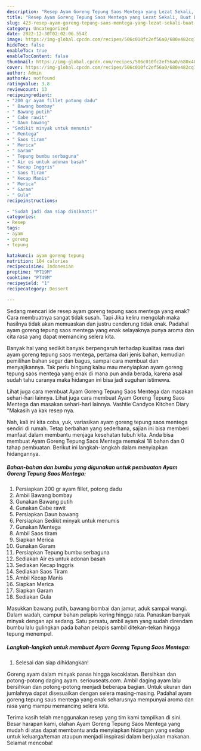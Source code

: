 ```yaml
---
description: "Resep Ayam Goreng Tepung Saos Mentega yang Lezat Sekali, Buat Buka Puasa}"
title: "Resep Ayam Goreng Tepung Saos Mentega yang Lezat Sekali, Buat Buka Puasa}"
slug: 423-resep-ayam-goreng-tepung-saos-mentega-yang-lezat-sekali-buat-buka-puasa
category: Uncategorized
date: 2022-12-30T02:02:06.554Z
image: https://img-global.cpcdn.com/recipes/506c010fc2ef56a0/680x482cq70/ayam-goreng-tepung-saos-mentega-foto-resep-utama.jpg
hideToc: false
enableToc: true
enableTocContent: false
thumbnail: https://img-global.cpcdn.com/recipes/506c010fc2ef56a0/680x482cq70/ayam-goreng-tepung-saos-mentega-foto-resep-utama.jpg
cover: https://img-global.cpcdn.com/recipes/506c010fc2ef56a0/680x482cq70/ayam-goreng-tepung-saos-mentega-foto-resep-utama.jpg
author: Admin
authorAv: notfound
ratingvalue: 3.8
reviewcount: 13
recipeingredient:
- "200 gr ayam fillet potong dadu"
- " Bawang bombay"
- " Bawang putih"
- " Cabe rawit"
- " Daun bawang"
- "Sedikit minyak untuk menumis"
- " Mentega"
- " Saos tiram"
- " Merica"
- " Garam"
- " Tepung bumbu serbaguna"
- " Air es untuk adonan basah"
- " Kecap Inggris"
- " Saos Tiram"
- " Kecap Manis"
- " Merica"
- " Garam"
- " Gula"
recipeinstructions:

- "Sudah jadi dan siap dinikmati!"
categories:
- Resep
tags:
- ayam
- goreng
- tepung

katakunci: ayam goreng tepung 
nutrition: 104 calories
recipecuisine: Indonesian
preptime: "PT19M"
cooktime: "PT49M"
recipeyield: "1"
recipecategory: Dessert

---
```



Sedang mencari ide resep ayam goreng tepung saos mentega yang enak? Cara membuatnya sangat tidak susah. Tapi Jika keliru mengolah maka hasilnya tidak akan memuaskan dan justru cenderung tidak enak. Padahal ayam goreng tepung saos mentega yang enak selayaknya punya aroma dan cita rasa yang dapat memancing selera kita.


Banyak hal yang sedikit banyak berpengaruh terhadap kualitas rasa dari ayam goreng tepung saos mentega, pertama dari jenis bahan, kemudian pemilihan bahan segar dan bagus, sampai cara membuat dan menyajikannya. Tak perlu bingung kalau mau menyiapkan ayam goreng tepung saos mentega yang enak di mana pun anda berada, karena asal sudah tahu caranya maka hidangan ini bisa jadi suguhan istimewa.

Lihat juga cara membuat Ayam Goreng Tepung Saos Mentega dan masakan sehari-hari lainnya. Lihat juga cara membuat Ayam Goreng Tepung Saos Mentega dan masakan sehari-hari lainnya. Vashtie Candyce Kitchen Diary &#34;Makasih ya kak resep nya.


Nah, kali ini kita coba, yuk, variasikan ayam goreng tepung saos mentega sendiri di rumah. Tetap berbahan yang sederhana, sajian ini bisa memberi manfaat dalam membantu menjaga kesehatan tubuh kita. Anda bisa membuat Ayam Goreng Tepung Saos Mentega memakai 18 bahan dan 0 tahap pembuatan. Berikut ini langkah-langkah dalam menyiapkan hidangannya.

<!--inarticleads1-->

##### Bahan-bahan dan bumbu yang digunakan untuk pembuatan Ayam Goreng Tepung Saos Mentega:

1. Persiapkan 200 gr ayam fillet, potong dadu
1. Ambil  Bawang bombay
1. Gunakan  Bawang putih
1. Gunakan  Cabe rawit
1. Persiapkan  Daun bawang
1. Persiapkan Sedikit minyak untuk menumis
1. Gunakan  Mentega
1. Ambil  Saos tiram
1. Siapkan  Merica
1. Gunakan  Garam
1. Persiapkan  Tepung bumbu serbaguna
1. Sediakan  Air es untuk adonan basah
1. Sediakan  Kecap Inggris
1. Sediakan  Saos Tiram
1. Ambil  Kecap Manis
1. Siapkan  Merica
1. Siapkan  Garam
1. Sediakan  Gula


Masukkan bawang putih, bawang bombai dan jamur, aduk sampai wangi. Dalam wadah, campur bahan pelapis kering hingga rata. Panaskan banyak minyak dengan api sedang. Satu persatu, ambil ayam yang sudah direndam bumbu lalu gulingkan pada bahan pelapis sambil ditekan-tekan hingga tepung menempel. 

<!--inarticleads2-->

##### Langkah-langkah untuk membuat Ayam Goreng Tepung Saos Mentega:


1. Selesai dan siap dihidangkan!

Goreng ayam dalam minyak panas hingga kecoklatan. Bersihkan dan potong-potong daging ayam. seriouseats.com. Ambil daging ayam lalu bersihkan dan potong-potong menjadi beberapa bagian. Untuk ukuran dan jumlahnya dapat disesuaikan dengan selera masing-masing. Padahal ayam goreng tepung saus mentega yang enak seharusnya mempunyai aroma dan rasa yang mampu memancing selera kita. 

Terima kasih telah menggunakan resep yang tim kami tampilkan di sini. Besar harapan kami, olahan Ayam Goreng Tepung Saos Mentega yang mudah di atas dapat membantu anda menyiapkan hidangan yang sedap untuk keluarga/teman ataupun menjadi inspirasi dalam berjualan makanan. Selamat mencoba!
